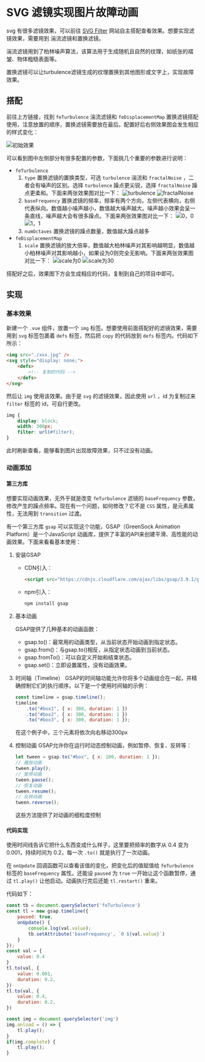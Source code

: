 # SVG 滤镜实现图片故障动画

svg 有很多滤镜效果，可以前往 [SVG Filter](https://yoksel.github.io/svg-filters/#/) 网站自主搭配查看效果。想要实现滤镜效果，需要用到 湍流滤镜和置换滤镜。

湍流滤镜用到了柏林噪声算法，该算法用于生成随机且自然的纹理，如纸张的褶皱、物体粗糙表面等。

置换滤镜可以让turbulence滤镜生成的纹理置换到其他图形或文字上，实现故障效果。

## 搭配

前往上方链接，找到 `feTurbulence` 湍流滤镜和 `feDisplacementMap` 置换滤镜搭配使用，注意放置的顺序，置换滤镜需要放在最后。配置好后右侧效果图会发生相应的样式变化：

![初始效果](https://pic.imgdb.cn/item/67209d65d29ded1a8c121d68.png)

可以看到图中左侧部分有很多配置的参数，下面挑几个重要的参数进行说明：
- `feTurbulence`
  1. `type` 置换滤镜的置换类型，可选 `turbulence` 湍流和 `fractalNoise` ，二者会有噪声的区别。选择 `turbulence` 躁点更尖锐，选择 `fractalNoise` 躁点更柔和。下面来两张效果图对比一下：
    ![turbulence](https://pic.imgdb.cn/item/67209fcdd29ded1a8c143eb3.png)
    ![fractalNoise](https://pic.imgdb.cn/item/67209fe9d29ded1a8c145400.png)
  2. `baseFrequency` 置换滤镜的频率，频率有两个方向，左侧代表横向，右侧代表纵向。数值越小噪声越小，数值越大噪声越大。噪声越小效果会呈一条直线，噪声越大会有很多躁点。下面来两张效果图对比一下：
    ![0，0](https://pic.imgdb.cn/item/6720a0bed29ded1a8c152b65.png)
    ![1，1](https://pic.imgdb.cn/item/6720a0dcd29ded1a8c154ec0.png)
  3. `numOctaves` 置换滤镜的躁点数量，数值越大躁点越多
- `feDisplacementMap`
  1. `scale` 置换滤镜的放大倍率，数值越大柏林噪声对其影响越明显，数值越小柏林噪声对其影响越小，如果设为0则完全无影响。下面来两张效果图对比一下：
    ![scale为0](https://pic.imgdb.cn/item/6720a1ced29ded1a8c162a48.png)
    ![scale为30](https://pic.imgdb.cn/item/6720a1ebd29ded1a8c16411b.png)

搭配好之后，效果图下方会生成相应的代码，复制到自己的项目中即可。

## 实现

### 基本效果

新建一个 `.vue` 组件，放置一个 `img` 标签。想要使用前面搭配好的滤镜效果，需要用到 `svg` 标签包裹着 `defs` 标签，然后把 `copy` 的代码放到 `defs` 标签内。代码如下所示：

```html
<img src="./xxx.jpg" />
<svg style="display: none;">
    <defs>
        <!-- 复制的代码 -->
    </defs>
</svg>
```

然后让 `img` 使用该效果。由于是 `svg` 的滤镜效果，因此使用 `url` ，id 为复制过来 `filter` 标签的 id，可自行更改。

```css
img {
    display: block;
    width: 300px;
    filter: url(#filter);
}
```

此时刷新查看，能够看到图片出现故障效果，只不过没有动画。

### 动画添加

#### 第三方库

想要实现动画效果，无外乎就是改变 `feTurbulence` 滤镜的 `baseFrequency` 参数，修改产生的躁点频率。现在有一个问题，如何修改？它不是 `CSS` 属性，是元素属性，无法用到 `transition` 过渡。

有一个第三方库 `gsap` 可以实现这个功能，GSAP（GreenSock Animation Platform）是一个JavaScript 动画库，提供了丰富的API来创建平滑、高性能的动画效果。下面来看看基本使用：

1. 安装GSAP
    - CDN引入：
        ```html
        <script src="https://cdnjs.cloudflare.com/ajax/libs/gsap/3.9.1/gsap.min.js"></script>
        ```
    - npm引入：
        ```bash
        npm install gsap
        ```

2. 基本动画

    GSAP提供了几种基本的动画函数：
   - gsap.to()：最常用的动画类型，从当前状态开始动画到指定状态。
   - gsap.from()：与gsap.to()相反，从指定状态动画到当前状态。
   - gsap.fromTo()：可以自定义开始和结束状态。
   - gsap.set()：立即设置属性，没有动画效果。

3. 时间轴（Timeline）
    GSAP的时间轴功能允许你将多个动画组合在一起，并精确控制它们的执行顺序。以下是一个使用时间轴的示例：

    ```javascript
    const timeline = gsap.timeline();
    timeline
        .to("#box1", { x: 300, duration: 1 })
        .to("#box2", { x: 300, duration: 1 })
        .to("#box3", { x: 300, duration: 1 });
    ```
    在这个例子中，三个元素将依次向右移动300px

4. 控制动画
    GSAP允许你在运行时动态控制动画，例如暂停、恢复、反转等：

    ```javascript
    let tween = gsap.to("#box", { x: 100, duration: 1 });
    // 播放动画
    tween.play();
    // 暂停动画
    tween.pause();
    // 恢复动画
    tween.resume();
    // 反转动画
    tween.reverse();
    ```
    这些方法提供了对动画的细粒度控制

#### 代码实现
使用时间线告诉它把什么东西变成什么样子，这里要把频率的数字从 0.4 变为 0.001，持续时间为 0.2，每一次 `.to()` 就是执行了一次动画。

在 `onUpdate` 回调函数可以查看该值的变化，把变化后的值赋值给 `feTurbulence` 标签的 `baseFrequency` 属性。还能设 `paused` 为 `true` 一开始让这个函数暂停，通过 `tl.play()` 让他启动。动画执行完后还能 `tl.restart()` 重来。

代码如下：
```js
const tb = document.querySelector('feTurbulence')
const tl = new gsap.timeline({
    paused: true,
    onUpdate() {
        console.log(val.value);
        tb.setAttribute('baseFrequency', `0 ${val.value}`)
    }
});
const val = {
    value: 0.4
}
tl.to(val, {
    value: 0.001,
    duration: 0.2,
})
tl.to(val, {
    value: 0.4,
    duration: 0.2,
})

const img = document.querySelector('img')
img.onload = () => {
    tl.play();
}
if(img.complete) {
    tl.play();
}
```

